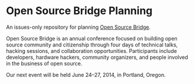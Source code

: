 Open Source Bridge Planning
===========================

An issues-only repository for planning [Open Source Bridge](http://opensourcebridge.org).

Open Source Bridge is an annual conference focused on building open source community and citizenship through four days of technical talks, hacking sessions, and collaboration opportunities. Participants include developers, hardware hackers, community organizers, and people involved in the business of open source.

Our next event will be held June 24–27, 2014, in Portland, Oregon.

